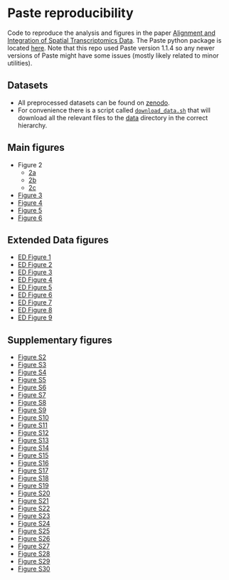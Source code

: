 # Paste reproducibility
Code to reproduce the analysis and figures in the paper [Alignment and Integration of
Spatial Transcriptomics
Data](https://www.nature.com/articles/s41592-022-01459-6). The Paste
python package is located [here](https://github.com/raphael-group/paste).
Note that this repo used Paste version 1.1.4 so any newer versions of Paste
might have some issues (mostly likely related to minor utilities).

## Datasets
* All preprocessed datasets can be found on [zenodo](https://doi.org/10.5281/zenodo.6334774). 
* For convenience there is a script called
[`download_data.sh`](scripts/download_data.sh) that
will download all the relevant files to the [data](data/) directory in the
correct hierarchy.

## Main figures
* Figure 2
    * [2a](notebooks/pairwise-simulation.ipynb)
    * [2b](notebooks/center-align-simulation.ipynb)
    * [2c](notebooks/center-align-simulation-scanorama-comparison.ipynb)
* [Figure 3](notebooks/scc-analysis-pairwise-and-center.ipynb)
* [Figure 4](notebooks/scc-analysis-pairwise-and-center.ipynb)
* [Figure 5](notebooks/DLPFC_pairwise.ipynb)
* [Figure 6](notebooks/DLPFC_center.ipynb)

## Extended Data figures
* [ED Figure 1](notebooks/stahl-bc-analysis.ipynb) 
* [ED Figure 2](notebooks/pairwise-simulation.ipynb)
* [ED Figure 3](notebooks/scc-analysis-pairwise-and-center.ipynb)
* [ED Figure 4](notebooks/her2.ipynb) 
* [ED Figure 5](notebooks/DLPFC_pairwise.ipynb)
* [ED Figure 6](notebooks/DLPFC_pairwise.ipynb)
* [ED Figure 7](notebooks/compare-normalizations.ipynb) 
* [ED Figure 8](notebooks/DLPFC_center.ipynb)
* [ED Figure 9](notebooks/DLPFC_center.ipynb)

## Supplementary figures
* [Figure S2](notebooks/non-zero-count-figures.ipynb)
* [Figure S3](notebooks/sparsity-analysis.ipynb)
* [Figure S4](notebooks/stahl-bc-rotations.ipynb)
* [Figure S5](notebooks/center-align-simulation.ipynb)
* [Figure S6](notebooks/center-align-simulation-scanorama-comparison.ipynb) 
* [Figure S7](notebooks/scc-analysis-pairwise-and-center.ipynb)
* [Figure S8](notebooks/scc-analysis-pairwise-and-center.ipynb)
* [Figure S9](notebooks/scc-downsample-plots.ipynb)
* [Figure S10](notebooks/visium-scc-analysis.ipynb)
* [Figure S11](notebooks/spinal-cord-analysis.ipynb)
* [Figure S12](notebooks/spinal-cord-analysis.ipynb)
* [Figure S13](notebooks/her2.ipynb) 
* [Figure S14](notebooks/DLPFC_pairwise.ipynb) 
* [Figure S15](notebooks/DLPFC_pairwise.ipynb) 
* [Figure S16](notebooks/DLPFC_pairwise.ipynb) 
* [Figure S17](notebooks/DLPFC_pairwise.ipynb) 
* [Figure S18](notebooks/compare-alphas-inits.ipynb) 
* [Figure S19](notebooks/compare-alphas-inits.ipynb)
* [Figure S20](notebooks/compare-alphas-inits.ipynb) 
* [Figure S21](notebooks/cell-count-prior.ipynb) 
* [Figure S22](notebooks/cell-count-prior.ipynb) 
* [Figure S23](notebooks/cell-count-prior.ipynb) 
* [Figure S24](notebooks/DLPFC_center.ipynb)
* [Figure S25](notebooks/DLPFC_center.ipynb)
* [Figure S26](notebooks/DLPFC_center.ipynb)
* [Figure S27](notebooks/DLPFC_center.ipynb)
* [Figure S28](notebooks/DLPFC_center.ipynb)
* [Figure S29](notebooks/visualize-dlpfc.ipynb) 
* [Figure S30](notebooks/degs.ipynb)
